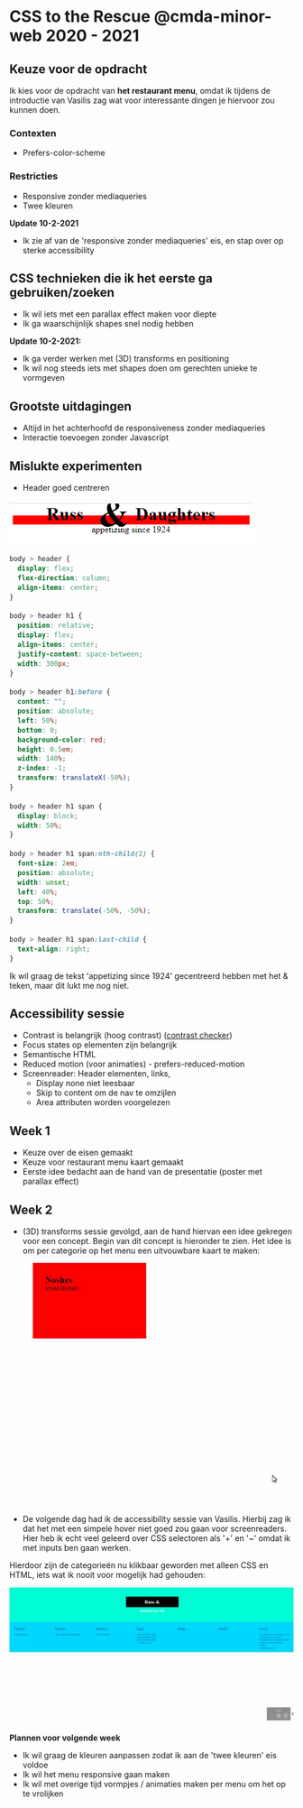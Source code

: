 # CSS to the Rescue @cmda-minor-web 2020 - 2021

## Keuze voor de opdracht
Ik kies voor de opdracht van **het restaurant menu**, omdat ik tijdens de introductie van Vasilis zag wat voor interessante dingen je hiervoor zou kunnen doen.

### Contexten
* Prefers-color-scheme

### Restricties
* Responsive zonder mediaqueries
* Twee kleuren

**Update 10-2-2021**
* Ik zie af van de 'responsive zonder mediaqueries' eis, en stap over op sterke accessibility

## CSS technieken die ik het eerste ga gebruiken/zoeken
* Ik wil iets met een parallax effect maken voor diepte
* Ik ga waarschijnlijk shapes snel nodig hebben

**Update 10-2-2021:**
* Ik ga verder werken met (3D) transforms en positioning
* Ik wil nog steeds iets met shapes doen om gerechten unieke te vormgeven

## Grootste uitdagingen
* Altijd in het achterhoofd de responsiveness zonder mediaqueries
* Interactie toevoegen zonder Javascript

## Mislukte experimenten
* Header goed centreren

![Header centreren](https://github.com/StanBankras/css-to-the-rescue-2021/blob/master/images/header-center.png?raw=true)
```css
body > header {
  display: flex;
  flex-direction: column;
  align-items: center;
}

body > header h1 {
  position: relative;
  display: flex;
  align-items: center;
  justify-content: space-between;
  width: 300px;
}

body > header h1:before {
  content: "";
  position: absolute;
  left: 50%;
  bottom: 0;
  background-color: red;
  height: 0.5em;
  width: 140%;
  z-index: -1;
  transform: translateX(-50%);
}

body > header h1 span {
  display: block;
  width: 50%;
}

body > header h1 span:nth-child(2) {
  font-size: 2em;
  position: absolute;
  width: unset;
  left: 40%;
  top: 50%;
  transform: translate(-50%, -50%);
}

body > header h1 span:last-child {
  text-align: right;
}
```

Ik wil graag de tekst 'appetizing since 1924' gecentreerd hebben met het & teken, maar dit lukt me nog niet.

## Accessibility sessie
* Contrast is belangrijk (hoog contrast) ([contrast checker](https://contrast-ratio.com/))
* Focus states op elementen zijn belangrijk
* Semantische HTML
* Reduced motion (voor animaties) - prefers-reduced-motion
* Screenreader: Header elementen, links, 
  * Display none niet leesbaar
  * Skip to content om de nav te omzijlen
  * Area attributen worden voorgelezen

## Week 1
* Keuze over de eisen gemaakt
* Keuze voor restaurant menu kaart gemaakt
* Eerste idee bedacht aan de hand van de presentatie (poster met parallax effect)

## Week 2
* (3D) transforms sessie gevolgd, aan de hand hiervan een idee gekregen voor een concept.
Begin van dit concept is hieronder te zien. Het idee is om per categorie op het menu een uitvouwbare kaart te maken:
![Week2 concept](https://github.com/StanBankras/css-to-the-rescue-2021/blob/master/images/concept-week-1.gif?raw=true)
* De volgende dag had ik de accessibility sessie van Vasilis. Hierbij zag ik dat het met een simpele hover niet goed zou gaan voor screenreaders. Hier heb ik echt veel geleerd over CSS selectoren als '+' en '~' omdat ik met inputs ben gaan werken.

Hierdoor zijn de categorieën nu klikbaar geworden met alleen CSS en HTML, iets wat ik nooit voor mogelijk had gehouden:

![Week2 concept](https://github.com/StanBankras/css-to-the-rescue-2021/blob/master/images/concept-week-2.gif?raw=true)

**Plannen voor volgende week**
* Ik wil graag de kleuren aanpassen zodat ik aan de 'twee kleuren' eis voldoe
* Ik wil het menu responsive gaan maken
* Ik wil met overige tijd vormpjes / animaties maken per menu om het op te vrolijken